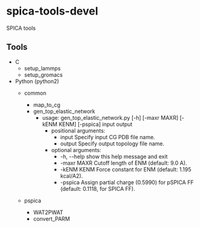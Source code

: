# spica-tools-devel
SPICA tools  
## Tools
* C  
  * setup_lammps  
  * setup_gromacs  
* Python (python2)
  * common  
    * map_to_cg  
    * gen_top_elastic_network  
      * usage: gen_top_elastic_network.py [-h] [-maxr MAXR] [-kENM KENM] [-pspica] input output  
         * positional arguments:  
           * input    Specify input CG PDB file name.  
           * output    Specify output topology file name.  
         * optional arguments:  
           * -h, --help  show this help message and exit  
           * -maxr MAXR  Cutoff length of ENM (default: 9.0 A).  
           * -kENM KENM  Force constant for ENM (default: 1.195 kcal/A2).  
           * -pspica     Assign partial charge (0.5990) for pSPICA FF (default: 0.1118, for SPICA FF).  
    
  * pspica
    * WAT2PWAT  
    * convert_PARM    
